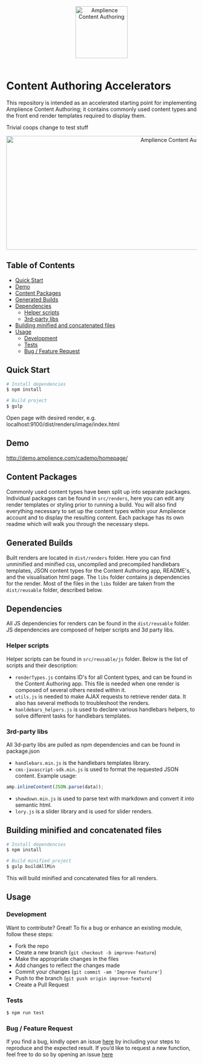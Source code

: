 <div align="center">
    <img src="http://i1.adis.ws/i/csdemo/ca.png" alt="Amplience Content Authoring" title="Amplience" style="margin-left:auto; margin-right:auto; display:block;" width="138px" height="137px" />
</div>
</br>


# Content Authoring Accelerators #
This repository is intended as an accelerated starting point for implementing Amplience Content Authoring; it contains commonly used content types and the front end render templates required to display them.
 
 Trivial coops change to test stuff

<div align="center">
    <a href="http://amplience.com/">
        <img src="http://i1.adis.ws/i/csdemo/ca-front-end-readme-banner2" alt="Amplience Content Authoring" title="Amplience" style="margin-left:auto; margin-right:auto; display:block;" width="890px" height="300px" />
    </a>
</div>


## Table of Contents
- [Quick Start](#quick-start)
- [Demo](#demo)
- [Content Packages](#content-packages)
- [Generated Builds](#generated-builds)
- [Dependencies](#dependencies)
    - [Helper scripts](#helper-scripts)
    - [3rd-party libs](#3rd-party-libs)
- [Building minified and concatenated files](#building-minified-and-concatenated-files)
- [Usage](#usage)
    - [Development](#development)
    - [Tests](#development)
    - [Bug / Feature Request](#bug-/-feature-request)
    
## Quick Start

```bash
# Install dependencies 
$ npm install

# Build project
$ gulp
```
Open page with desired render, e.g. localhost:9100/dist/renders/image/index.html
## Demo
http://demo.amplience.com/cademo/homepage/
## Content Packages
Commonly used content types have been split up into separate packages.
Individual packages can be found in `src/renders`, here you can edit any render templates or styling prior to running a build.
You will also find everything necessary to set up the content types within your Amplience account and to display the resulting content. 
Each package has its own readme which will walk you through the necessary steps.
## Generated Builds
Built renders are located in `dist/renders` folder.
Here you can find unminified and minified css, uncompiled  and precompiled handlebars templates, JSON content types for the Content Authoring app, README's, and the visualisation html page.
The `libs` folder contains js dependencies for the render. Most of the files in the `libs` folder are taken from the `dist/reusable` folder, described below.
## Dependencies
All JS dependencies for renders can be found in the `dist/reusable` folder.
JS dependencies are composed of helper scripts and 3d party libs.
### Helper scripts
Helper scripts can be found in `src/reusable/js` folder. Below is the list of scripts and their description:
- `renderTypes.js` contains ID's for all Content types, and can be found in the Content Authoring app. This file is needed when one render is composed of several others nested within it.
- `utils.js` is needed to make AJAX requests to retrieve render data. It also has several methods to troubleshoot the renders.
- `hanldebars_helpers.js` is used to declare various handlebars helpers, to solve different tasks for handlebars templates.
### 3rd-party libs
All 3d-party libs are pulled as npm dependencies and can be found in package.json
- `handlebars.min.js` is the handlebars templates library.
- `cms-javascript-sdk.min.js` is used to format the requested JSON content. Example usage: 
```javascript
amp.inlineContent(JSON.parse(data));
```
- `showdown.min.js` is used to parse text with markdown and convert it into semantic html.
- `lory.js` is a slider library and is used for slider renders.

## Building minified and concatenated files
```bash
# Install dependencies 
$ npm install

# Build minified project
$ gulp buildAllMin
```
This will build minified and concatenated files for all renders.
## Usage 
### Development
Want to contribute? Great!
To fix a bug or enhance an existing module, follow these steps:
- Fork the repo
- Create a new branch (`git checkout -b improve-feature`)
- Make the appropriate changes in the files
- Add changes to reflect the changes made
- Commit your changes (`git commit -am 'Improve feature'`)
- Push to the branch (`git push origin improve-feature`)
- Create a Pull Request 

### Tests
```bash
$ npm run test
```

### Bug / Feature Request
If you find a bug, kindly open an issue [here](tc@amplience.com) by including your steps to reproduce and the expected result.
If you’d like to request a new function, feel free to do so by opening an issue [here](tc@amplience.com) 
